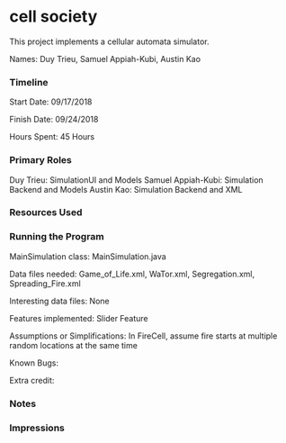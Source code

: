 cell society
====

This project implements a cellular automata simulator.

Names: Duy Trieu, Samuel Appiah-Kubi, Austin Kao

### Timeline

Start Date: 09/17/2018

Finish Date: 09/24/2018

Hours Spent: 45 Hours

### Primary Roles
Duy Trieu: SimulationUI and Models
Samuel Appiah-Kubi: Simulation Backend and Models
Austin Kao: Simulation Backend and XML

### Resources Used


### Running the Program

MainSimulation class: MainSimulation.java

Data files needed: Game_of_Life.xml, WaTor.xml, Segregation.xml, Spreading_Fire.xml

Interesting data files: None

Features implemented: Slider Feature

Assumptions or Simplifications: In FireCell, assume fire starts at multiple random locations at the same time

Known Bugs:

Extra credit:


### Notes


### Impressions


